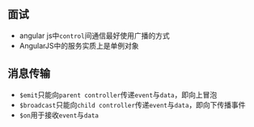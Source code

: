 ## 面试
- angular js中`control`间通信最好使用广播的方式
- AngularJS中的服务实质上是单例对象

## 消息传输
- `$emit`只能向`parent controller`传递`event`与`data`，即向上冒泡
- `$broadcast`只能向`child controller`传递`event`与`data`，即向下传播事件
- `$on`用于接收`event`与`data`